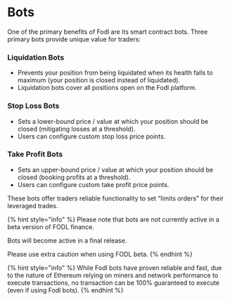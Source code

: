 # Bots

One of the primary benefits of Fodl are its smart contract bots. Three primary bots provide unique value for traders:

### Liquidation Bots

* Prevents your position from being liquidated when its health falls to maximum (your position is closed instead of liquidated).&#x20;
* Liquidation bots cover all positions open on the Fodl platform.&#x20;

### Stop Loss Bots

* Sets a lower-bound price / value at which your position should be closed (mitigating losses at a threshold).
* Users can configure custom stop loss price points.

### Take Profit Bots

* Sets an upper-bound price / value at which your position should be closed (booking profits at a threshold).&#x20;
* Users can configure custom take profit price points.

These bots offer traders reliable functionality to set “limits orders” for their leveraged trades.&#x20;



{% hint style="info" %}
Please note that bots are not currently active in a beta version of FODL finance.

Bots will become active in a final release.

Please use extra caution when using FODL beta.
{% endhint %}

{% hint style="info" %}
While Fodl bots have proven reliable and fast, due to the nature of Ethereum relying on miners and network performance to execute transactions, no transaction can be 100% guaranteed to execute (even if using Fodl bots).&#x20;
{% endhint %}
